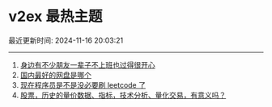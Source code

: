 # v2ex 最热主题

最近更新时间: 2024-11-16 20:03:21

--- 
1. [身边有不少朋友一辈子不上班也过得很开心](https://www.v2ex.com/t/1090009) 
2. [国内最好的网盘是哪个](https://www.v2ex.com/t/1090030) 
3. [现在程序员是不是没必要刷 leetcode 了](https://www.v2ex.com/t/1090040) 
4. [股票，历史的量价数据、指标，技术分析、量化交易，有意义吗？](https://www.v2ex.com/t/1090018) 
